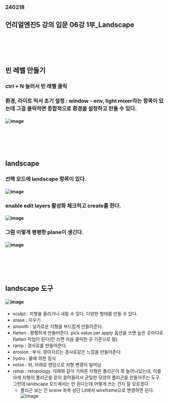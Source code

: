 ### 240218
## 언리얼엔진5 강의 입문 06강 1부_Landscape
### <br/><br/><br/>

## 빈 레벨 만들기
### ctrl + N 눌러서 빈 레벨 클릭
### 환경, 라이트 믹서 초기 설정 : window - env, light mixer라는 항목이 있는데 그걸 클릭하면 종합적으로 환경을 설정하고 만들 수 있다.
#### ![image](https://github.com/Shin-jongwhan/unreal_engine/assets/62974484/b53cb70e-c1fb-436c-82f0-1a5e6995845e)
### <br/><br/><br/>

## landscape
### 선택 모드에 landscape 항목이 있다.
#### ![image](https://github.com/Shin-jongwhan/unreal_engine/assets/62974484/4d77217f-7172-446a-a9e8-769a44ffcb01)
### enable edit layers 활성화 체크하고 create를 한다.
#### ![image](https://github.com/Shin-jongwhan/unreal_engine/assets/62974484/adfc3336-3cc5-4fe0-9c04-a85b8cf07245)
### 그럼 이렇게 평평한 plane이 생긴다.
#### ![image](https://github.com/Shin-jongwhan/unreal_engine/assets/62974484/3ae49c6d-d935-4ceb-8397-b5fee3a2367e)
### <br/><br/><br/>

## landscape 도구
#### ![image](https://github.com/Shin-jongwhan/unreal_engine/assets/62974484/13e3aa25-9eb0-40d2-874a-0e5d07fe3fdf)
- sculpt : 지형을 올리거나 내릴 수 있다. 다양한 형태를 만들 수 있다.
- erase : 지우기
- smooth : 날카로운 지형을 부드럽게 만들어준다.
- flatten : 평평하게 만들어준다. pick value per apply 옵션을 쓰면 높은 곳마다로 flatten 작업이 된다(안 쓰면 처음 클릭한 곳 기준으로 됨).
- ramp : 경사로를 만들어준다.
- erosion : 부식. 깎아지르는 경사로같은 느낌을 만들어준다.
- hydro : 물에 의한 침식
- noise : 위, 아래로 랜덤으로 지형 변경이 일어남
- retop : retopology. 아래와 같이 가파른 지형은 폴리곤이 쭉 늘어나있는데, 이를 아래 지형의 폴리곤을 같이 끌어올려서 균일한 모양의 폴리곤을 만들어주는 도구. 그런데 landscape 모드에서는 안 된다는데 어떻게 쓰는 건지 잘 모르겠다.<br/>
  * 폴리곤 보는 건 scene 좌측 상단 Lit에서 wireframe으로 변경하면 된다.<br/>
  ![image](https://github.com/Shin-jongwhan/unreal_engine/assets/62974484/da3ede73-3688-4295-988a-c479a3dc4cb6)
   

